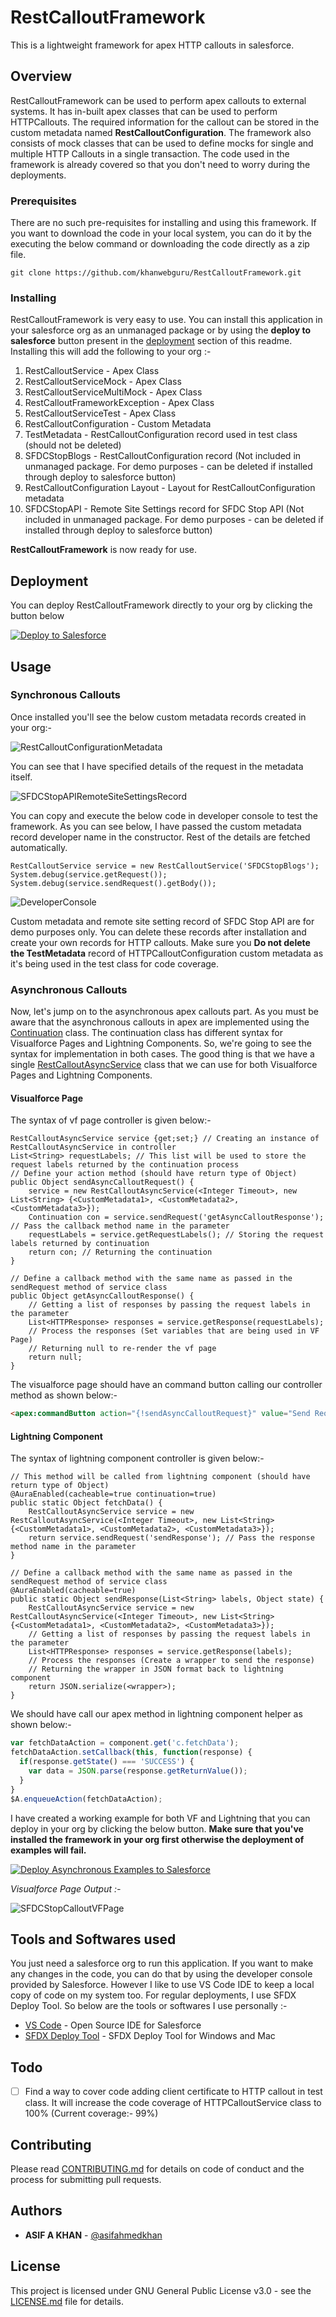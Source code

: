 # RestCalloutFramework

This is a lightweight framework for apex HTTP callouts in salesforce.

## Overview

RestCalloutFramework can be used to perform apex callouts to external systems. 
It has in-built apex classes that can be used to perform HTTPCallouts. 
The required information for the callout can be stored in the custom metadata named **RestCalloutConfiguration**.
The framework also consists of mock classes that can be used to define mocks for single
and multiple HTTP Callouts in a single transaction. The code used in the framework is already covered
so that you don't need to worry during the deployments.

### Prerequisites

There are no such pre-requisites for installing and using this framework. 
If you want to download the code in your local system, 
you can do it by the executing the below command or downloading the code directly as a zip file.

```
git clone https://github.com/khanwebguru/RestCalloutFramework.git
```

### Installing

RestCalloutFramework is very easy to use. You can install this application in your salesforce org as an unmanaged package or by using the **deploy to salesforce** button
present in the [deployment](#deployment) section of this readme. Installing this will add the following to your org :- 

1. RestCalloutService - Apex Class
2. RestCalloutServiceMock - Apex Class
3. RestCalloutServiceMultiMock - Apex Class
4. RestCalloutFrameworkException - Apex Class
5. RestCalloutServiceTest - Apex Class
6. RestCalloutConfiguration - Custom Metadata
7. TestMetadata - RestCalloutConfiguration record used in test class (should not be deleted)
8. SFDCStopBlogs - RestCalloutConfiguration record (Not included in unmanaged package. For demo purposes - can be deleted if installed through deploy to salesforce button)
9. RestCalloutConfiguration Layout - Layout for RestCalloutConfiguration metadata
10. SFDCStopAPI - Remote Site Settings record for SFDC Stop API (Not included in unmanaged package. For demo purposes - can be deleted if installed through deploy to salesforce button)

**RestCalloutFramework** is now ready for use.

## Deployment

You can deploy RestCalloutFramework directly to your org by clicking the button below

<a href="https://githubsfdeploy.herokuapp.com?owner=khanwebguru&repo=RestCalloutFramework&ref=gsdt">
  <img alt="Deploy to Salesforce"
       src="https://raw.githubusercontent.com/afawcett/githubsfdeploy/main/deploy.png">
</a>

## Usage

### Synchronous Callouts

Once installed you'll see the below custom metadata records created in your org:-

![RestCalloutConfigurationMetadata](https://github.com/khanwebguru/RestCalloutFramework/blob/main/Images/HTTPCalloutConfigurationMetadata.JPG)

You can see that I have specified details of the request in the metadata itself.

![SFDCStopAPIRemoteSiteSettingsRecord](https://github.com/khanwebguru/RestCalloutFramework/blob/main/Images/SFDCStopAPIRemoteSiteSettingsRecord.JPG)

You can copy and execute the below code in developer console to test the framework.
As you can see below, I have passed the custom metadata record developer name in the constructor.
Rest of the details are fetched automatically.

```apex
RestCalloutService service = new RestCalloutService('SFDCStopBlogs');
System.debug(service.getRequest());
System.debug(service.sendRequest().getBody());
```

![DeveloperConsole](https://github.com/khanwebguru/RestCalloutFramework/blob/main/Images/DeveloperConsole.JPG)

Custom metadata and remote site setting record of SFDC Stop API are for demo purposes only. 
You can delete these records after installation and create your own records for HTTP callouts.
Make sure you **Do not delete the TestMetadata** record  of HTTPCalloutConfiguration custom metadata as it's being used in the test class for code coverage.

### Asynchronous Callouts

Now, let's jump on to the asynchronous apex callouts part. As you must be aware that the asynchronous callouts in apex are implemented using the [Continuation](https://developer.salesforce.com/docs/atlas.en-us.apexcode.meta/apexcode/apex_class_System_Continuation.htm) class. The continuation class has different syntax for Visualforce Pages and Lightning Components. So, we're going to see the syntax for implementation in both cases. The good thing is that we have a single [RestCalloutAsyncService](https://github.com/khanwebguru/RestCalloutFramework/blob/main/force-app/main/default/classes/RestCalloutAsyncService.cls) class that we can use for both Visualforce Pages and Lightning Components.

#### Visualforce Page

The syntax of vf page controller is given below:-

```apex
RestCalloutAsyncService service {get;set;} // Creating an instance of RestCalloutAsyncService in controller
List<String> requestLabels; // This list will be used to store the request labels returned by the continuation process
// Define your action method (should have return type of Object)
public Object sendAsyncCalloutRequest() {
    service = new RestCalloutAsyncService(<Integer Timeout>, new List<String> {<CustomMetadata1>, <CustomMetadata2>, <CustomMetadata3>});       
    Continuation con = service.sendRequest('getAsyncCalloutResponse'); // Pass the callback method name in the parameter
    requestLabels = service.getRequestLabels(); // Storing the request labels returned by continuation
    return con; // Returning the continuation
}

// Define a callback method with the same name as passed in the sendRequest method of service class
public Object getAsyncCalloutResponse() {
    // Getting a list of responses by passing the request labels in the parameter
    List<HTTPResponse> responses = service.getResponse(requestLabels);
    // Process the responses (Set variables that are being used in VF Page)
    // Returning null to re-render the vf page
    return null;
}
```

The visualforce page should have an command button calling our controller method as shown below:-
```html
<apex:commandButton action="{!sendAsyncCalloutRequest}" value="Send Request"  reRender="<id of the block to re render>"/>
```

#### Lightning Component

The syntax of lightning component controller is given below:-

```apex
// This method will be called from lightning component (should have return type of Object)
@AuraEnabled(cacheable=true continuation=true)
public static Object fetchData() {
    RestCalloutAsyncService service = new RestCalloutAsyncService(<Integer Timeout>, new List<String> {<CustomMetadata1>, <CustomMetadata2>, <CustomMetadata3>});
    return service.sendRequest('sendResponse'); // Pass the response method name in the parameter
}

// Define a callback method with the same name as passed in the sendRequest method of service class
@AuraEnabled(cacheable=true)
public static Object sendResponse(List<String> labels, Object state) {
    RestCalloutAsyncService service = new RestCalloutAsyncService(<Integer Timeout>, new List<String> {<CustomMetadata1>, <CustomMetadata2>, <CustomMetadata3>});
    // Getting a list of responses by passing the request labels in the parameter
    List<HTTPResponse> responses = service.getResponse(labels);
    // Process the responses (Create a wrapper to send the response)
    // Returning the wrapper in JSON format back to lightning component
    return JSON.serialize(<wrapper>);
}
```

We should have call our apex method in lightning component helper as shown below:-
```js
var fetchDataAction = component.get('c.fetchData');
fetchDataAction.setCallback(this, function(response) {
  if(response.getState() === 'SUCCESS') {
    var data = JSON.parse(response.getReturnValue());
  }
}
$A.enqueueAction(fetchDataAction);
```

I have created a working example for both VF and Lightning that you can deploy in your org by clicking the below button. **Make sure that you've installed the framework in your org first otherwise the deployment of examples will fail.**

<a href="https://githubsfdeploy.herokuapp.com?owner=khanwebguru&repo=RestCalloutFramework&ref=asyncexample">
  <img alt="Deploy Asynchronous Examples to Salesforce"
       src="https://raw.githubusercontent.com/afawcett/githubsfdeploy/main/deploy.png">
</a>


*Visualforce Page Output :-*

![SFDCStopCalloutVFPage](https://github.com/khanwebguru/RestCalloutFramework/blob/main/Images/SFDCStopCalloutVFPage.JPG)

## Tools and Softwares used

You just need a salesforce org to run this application. 
If you want to make any changes in the code, you can do that by using the developer console provided by Salesforce. 
However I like to use VS Code IDE to keep a local copy of code on my system too. For regular deployments, 
I use SFDX Deploy Tool. So below are the tools or softwares I use personally :-

* [VS Code](https://code.visualstudio.com) - Open Source IDE for Salesforce
* [SFDX Deploy Tool](https://github.com/rahulmalhotra/SFDX-Deploy-Tool) - SFDX Deploy Tool for Windows and Mac

## Todo

- [ ] Find a way to cover code adding client certificate to HTTP callout in test class. 
It will increase the code coverage of HTTPCalloutService class to 100% (Current coverage:- 99%)

## Contributing

Please read [CONTRIBUTING.md](CONTRIBUTING.md) for details on code of conduct and the process for submitting pull requests.

## Authors

* **ASIF A KHAN** - [@asifahmedkhan](https://www.linkedin.com/in/asifahmedkhan/)

## License

This project is licensed under GNU General Public License v3.0 - see the [LICENSE.md](LICENSE.md) file for details.
